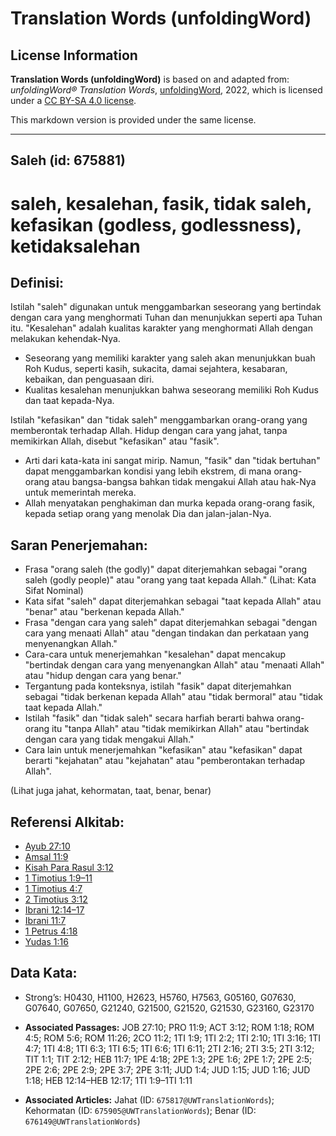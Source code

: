 # Translation Words (unfoldingWord)

## License Information

**Translation Words (unfoldingWord)** is based on and adapted from: _unfoldingWord® Translation Words_, [unfoldingWord](https://unfoldingword.org/utw), 2022, which is licensed under a [CC BY-SA 4.0 license](https://creativecommons.org/licenses/by-sa/4.0/legalcode.en).

This markdown version is provided under the same license.



--------------------------------

## Saleh (id: 675881)

saleh, kesalehan, fasik, tidak saleh, kefasikan (godless, godlessness), ketidaksalehan
======================================================================================

Definisi:
---------

Istilah "saleh" digunakan untuk menggambarkan seseorang yang bertindak dengan cara yang menghormati Tuhan dan menunjukkan seperti apa Tuhan itu. "Kesalehan" adalah kualitas karakter yang menghormati Allah dengan melakukan kehendak\-Nya.

* Seseorang yang memiliki karakter yang saleh akan menunjukkan buah Roh Kudus, seperti kasih, sukacita, damai sejahtera, kesabaran, kebaikan, dan penguasaan diri.
* Kualitas kesalehan menunjukkan bahwa seseorang memiliki Roh Kudus dan taat kepada\-Nya.

Istilah "kefasikan" dan "tidak saleh" menggambarkan orang\-orang yang memberontak terhadap Allah. Hidup dengan cara yang jahat, tanpa memikirkan Allah, disebut "kefasikan" atau "fasik".

* Arti dari kata\-kata ini sangat mirip. Namun, "fasik" dan "tidak bertuhan" dapat menggambarkan kondisi yang lebih ekstrem, di mana orang\-orang atau bangsa\-bangsa bahkan tidak mengakui Allah atau hak\-Nya untuk memerintah mereka.
* Allah menyatakan penghakiman dan murka kepada orang\-orang fasik, kepada setiap orang yang menolak Dia dan jalan\-jalan\-Nya.

Saran Penerjemahan:
-------------------

* Frasa "orang saleh (the godly)" dapat diterjemahkan sebagai "orang saleh (godly people)" atau "orang yang taat kepada Allah." (Lihat: Kata Sifat Nominal)
* Kata sifat "saleh" dapat diterjemahkan sebagai "taat kepada Allah" atau "benar" atau "berkenan kepada Allah."
* Frasa "dengan cara yang saleh" dapat diterjemahkan sebagai "dengan cara yang menaati Allah" atau "dengan tindakan dan perkataan yang menyenangkan Allah."
* Cara\-cara untuk menerjemahkan "kesalehan" dapat mencakup "bertindak dengan cara yang menyenangkan Allah" atau "menaati Allah" atau "hidup dengan cara yang benar."
* Tergantung pada konteksnya, istilah "fasik" dapat diterjemahkan sebagai "tidak berkenan kepada Allah" atau "tidak bermoral" atau "tidak taat kepada Allah."
* Istilah "fasik" dan "tidak saleh" secara harfiah berarti bahwa orang\-orang itu "tanpa Allah" atau "tidak memikirkan Allah" atau "bertindak dengan cara yang tidak mengakui Allah."
* Cara lain untuk menerjemahkan "kefasikan" atau "kefasikan" dapat berarti "kejahatan" atau "kejahatan" atau "pemberontakan terhadap Allah".

(Lihat juga jahat, kehormatan, taat, benar, benar)

Referensi Alkitab:
------------------

* [Ayub 27:10](https://ref.ly/Job27:10)
* [Amsal 11:9](https://ref.ly/Prov11:9)
* [Kisah Para Rasul 3:12](https://ref.ly/Acts0:0)
* [1 Timotius 1:9–11](https://ref.ly/1Tim0:0)
* [1 Timotius 4:7](https://ref.ly/1Tim0:0)
* [2 Timotius 3:12](https://ref.ly/2Tim0:0)
* [Ibrani 12:14–17](https://ref.ly/Heb12:14-Heb12:17)
* [Ibrani 11:7](https://ref.ly/Heb11:7)
* [1 Petrus 4:18](https://ref.ly/1Pet0:0)
* [Yudas 1:16](https://ref.ly/Jude1:16)

Data Kata:
----------

* Strong’s: H0430, H1100, H2623, H5760, H7563, G05160, G07630, G07640, G07650, G21240, G21500, G21520, G21530, G23160, G23170

* **Associated Passages:** JOB 27:10; PRO 11:9; ACT 3:12; ROM 1:18; ROM 4:5; ROM 5:6; ROM 11:26; 2CO 11:2; 1TI 1:9; 1TI 2:2; 1TI 2:10; 1TI 3:16; 1TI 4:7; 1TI 4:8; 1TI 6:3; 1TI 6:5; 1TI 6:6; 1TI 6:11; 2TI 2:16; 2TI 3:5; 2TI 3:12; TIT 1:1; TIT 2:12; HEB 11:7; 1PE 4:18; 2PE 1:3; 2PE 1:6; 2PE 1:7; 2PE 2:5; 2PE 2:6; 2PE 2:9; 2PE 3:7; 2PE 3:11; JUD 1:4; JUD 1:15; JUD 1:16; JUD 1:18; HEB 12:14–HEB 12:17; 1TI 1:9–1TI 1:11
* **Associated Articles:** Jahat (ID: `675817@UWTranslationWords`); Kehormatan (ID: `675905@UWTranslationWords`); Benar (ID: `676149@UWTranslationWords`)

